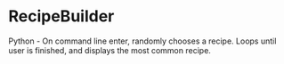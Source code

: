 # RecipeBuilder
Python - On command line enter, randomly chooses a recipe. Loops until user is finished, and displays the most common recipe.

